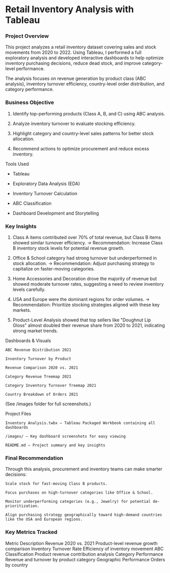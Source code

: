 # Retail Inventory Analysis with Tableau

### Project Overview

This project analyzes a retail inventory dataset covering sales and stock movements from 2020 to 2022.
Using Tableau, I performed a full exploratory analysis and developed interactive dashboards to help optimize inventory purchasing decisions, reduce dead stock, and improve category-level performance.

The analysis focuses on revenue generation by product class (ABC analysis), inventory turnover efficiency, country-level order distribution, and category performance.

### Business Objective

  1. Identify top-performing products (Class A, B, and C) using ABC analysis.

  2. Analyze inventory turnover to evaluate stocking efficiency.

  3. Highlight category and country-level sales patterns for better stock allocation.

  4. Recommend actions to optimize procurement and reduce excess inventory.

Tools Used

  - Tableau

  - Exploratory Data Analysis (EDA)

  - Inventory Turnover Calculation

  - ABC Classification

  - Dashboard Development and Storytelling


### Key Insights

   1. Class A items contributed over 70% of total revenue, but Class B items showed similar turnover efficiency.
    → Recommendation: Increase Class B inventory stock levels for potential revenue growth.

   2. Office & School category had strong turnover but underperformed in stock allocation.
    → Recommendation: Adjust purchasing strategy to capitalize on faster-moving categories.

   3. Home Accessories and Decoration drove the majority of revenue but showed moderate turnover rates, suggesting a need to review inventory levels carefully.

   4. USA and Europe were the dominant regions for order volumes.
    → Recommendation: Prioritize stocking strategies aligned with these key markets.

   5. Product-Level Analysis showed that top sellers like "Doughnut Lip Gloss" almost doubled their revenue share from 2020 to 2021, indicating strong market trends.

Dashboards & Visuals

    ABC Revenue Distribution 2021

    Inventory Turnover by Product

    Revenue Comparison 2020 vs. 2021

    Category Revenue Treemap 2021

    Category Inventory Turnover Treemap 2021

    Country Breakdown of Orders 2021

(See /images folder for full screenshots.)

Project Files

    Inventory Analysis.twbx – Tableau Packaged Workbook containing all dashboards

    /images/ – Key dashboard screenshots for easy viewing

    README.md – Project summary and key insights


### Final Recommendation

Through this analysis, procurement and inventory teams can make smarter decisions:

    Scale stock for fast-moving Class B products.

    Focus purchases on high-turnover categories like Office & School.

    Monitor underperforming categories (e.g., Jewelry) for potential de-prioritization.

    Align purchasing strategy geographically toward high-demand countries like the USA and European regions.



### Key Metrics Tracked
Metric	Description
Revenue 2020 vs. 2021	Product-level revenue growth comparison
Inventory Turnover Rate	Efficiency of inventory movement
ABC Classification	Product revenue contribution analysis
Category Performance	Revenue and turnover by product category
Geographic Performance	Orders by country

